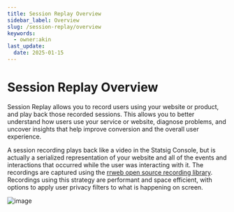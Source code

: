 ```yaml
---
title: Session Replay Overview
sidebar_label: Overview
slug: /session-replay/overview
keywords:
  - owner:akin
last_update:
  date: 2025-01-15
---
```

# Session Replay Overview

Session Replay allows you to record users using your website or product, and play back those recorded sessions. This allows you to better understand how users use your service or website, diagnose problems, and uncover insights that help improve conversion and the overall user experience.

A session recording plays back like a video in the Statsig Console, but is actually a serialized representation of your website and all of the events and interactions that occurred while the user was interacting with it. The recordings are captured using the [rrweb open source recording library](https://github.com/rrweb-io/rrweb). Recordings using this strategy are performant and space efficient, with options to apply user privacy filters to what is happening on screen.

![image](https://github.com/user-attachments/assets/b194dba5-696c-452f-8195-9c982d4654fa)
